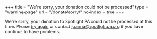 +++
title = "We're sorry, your donation could not be processed"
type = "warning-page"
url = "/donate/sorry/"
no-index = true
+++

We're sorry, your donation to Spotlight PA could not be processed at this time. Please [try again][] or contact [joanna@spotlightpa.org][] if you have continue to have problems.

[try again]: https://connect.clickandpledge.com/w/Form/b6d994c9-df30-444f-8a6f-6cd832c84a86
[joanna@spotlightpa.org]: mailto:joanna@spotlightpa.org
